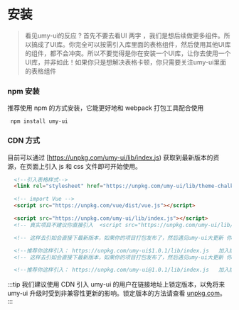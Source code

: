 # 安装

> 看见umy-ui的反应 ?  首先不要去看UI 两字 ，我们是想后续做更多组件。所以搞成了UI库。你完全可以按需引入库里面的表格组件，然后使用其他UI库的组件，都不会冲突。所以不要觉得是你在安装一个UI库，让你去使用一个UI库，并非如此！如果你只是想解决表格卡顿，你只需要关注umy-ui里面的表格组件

### npm 安装

推荐使用 npm 的方式安装，它能更好地和 webpack 打包工具配合使用

```shell
 npm install umy-ui
```

### CDN 方式

目前可以通过 [https://unpkg.com/umy-ui/lib/index.js) 获取到最新版本的资源，在页面上引入 js 和 css 文件即可开始使用。

```html
  <!--引入表格样式-->
  <link rel="stylesheet" href="https://unpkg.com/umy-ui/lib/theme-chalk/index.css">

  <!-- import Vue -->
  <script src="https://unpkg.com/vue/dist/vue.js"></script>

  <script src="https://unpkg.com/umy-ui/lib/index.js"></script>
  <!-- 真实项目不建议你直接引入  <script src="https://unpkg.com/umy-ui/lib/index.js"></script>-->

  <!-- 这样去引如会直接下最新版本，如果你的项目打包发布了，然后遇见umy-ui大更新 你可能项目会报错。-->

  <!--推荐你这样引入： https://unpkg.com/umy-ui$1.0.1/lib/index.js   加入版本号！-->
  <!-- 这样去引如会直接下最新版本，如果你的项目打包发布了，然后遇见umy-ui大更新 你可能项目会报错。-->

  <!--推荐你这样引入： https://unpkg.com/umy-ui@1.0.1/lib/index.js   加入版本号！-->
```

:::tip
我们建议使用 CDN 引入 umy-ui 的用户在链接地址上锁定版本，以免将来 umy-ui 升级时受到非兼容性更新的影响。锁定版本的方法请查看 [unpkg.com](https://unpkg.com)。
:::


